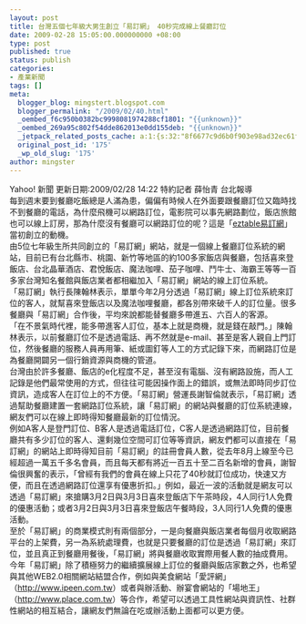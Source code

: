 ```yaml
---
layout: post
title: 台灣五個七年級大男生創立「易訂網」 40秒完成線上餐廳訂位
date: 2009-02-28 15:05:00.000000000 +08:00
type: post
published: true
status: publish
categories:
- 產業新聞
tags: []
meta:
  blogger_blog: mingstert.blogspot.com
  blogger_permalink: "/2009/02/40.html"
  _oembed_f6c950b0382bc9998081974288cf1801: "{{unknown}}"
  _oembed_269a95c802f54dde862013e0dd155deb: "{{unknown}}"
  _jetpack_related_posts_cache: a:1:{s:32:"8f6677c9d6b0f903e98ad32ec61f8deb";a:2:{s:7:"expires";i:1445999829;s:7:"payload";a:3:{i:0;a:1:{s:2:"id";i:77;}i:1;a:1:{s:2:"id";i:146;}i:2;a:1:{s:2:"id";i:42;}}}}
  original_post_id: '175'
  _wp_old_slug: '175'
author: mingster
---
```

<div>Yahoo! 新聞 更新日期:2009/02/28 14:22 特約記者 薛怡青 台北報導</div>
<div></div>
<div>每到週末要到餐廳吃飯總是人滿為患，偏偏有時候人在外面要跟餐廳訂位又臨時找不到餐廳的電話，為什麼飛機可以網路訂位，電影院可以事先網路劃位，飯店旅館也可以線上訂房，那為什麼沒有餐廳可以網路訂位的呢？這是「<a href="http://www.eztable.com.tw/">eztable易訂網</a>」當初創立的動機。</div>
<div>由5位七年級生所共同創立的「易訂網」網站，就是一個線上餐廳訂位系統的網站，目前已有台北縣市、桃園、新竹等地區的約100多家飯店與餐廳，包括喜來登飯店、台北晶華酒店、君悅飯店、魔法咖哩、茄子咖哩、鬥牛士、海霸王等等一百多家台灣知名餐館與飯店業者都相繼加入「易訂網」網站的線上訂位系統。</div>
<div>「易訂網」執行長陳翰林表示，單單今年2月分透過「易訂網」線上訂位系統來訂位的客人，就幫喜來登飯店以及魔法咖哩餐廳，都各別帶來破千人的訂位量。很多餐廳與「易訂網」合作後，平均來說都能替餐廳多帶進五、六百人的客源。</div>
<div>「在不景氣時代裡，能多帶進客人訂位，基本上就是商機，就是錢在敲門。」陳翰林表示，以前餐廳訂位不是透過電話、再不然就是e-mail、甚至是客人親自上門訂位，然後餐廳的服務人員再用筆、紙或圖釘等人工的方式記錄下來，而網路訂位是為餐廳開闢另一個行銷資源與商機的管道。</div>
<div>台灣由於許多餐廳、飯店的e化程度不足，甚至沒有電腦、沒有網路設施，而人工記錄是他們最常使用的方式，但往往可能因操作面上的錯誤，或無法即時同步訂位資訊，造成客人在訂位上的不方便。「易訂網」營運長謝智倫就表示，「易訂網」透過幫助餐廳建置一套網路訂位系統，讓「易訂網」的網站與餐廳的訂位系統連線，網友們可以在線上即時得知餐廳最新的訂位情況。</div>
<div>例如A客人是登門訂位、B客人是透過電話訂位，C客人是透過網路訂位，目前餐廳共有多少訂位的客人、還剩幾位空間可訂位等等資訊，網友們都可以直接在「易訂網」的網站上即時得知目前「易訂網」的註冊會員人數，從去年8月上線至今已經超過一萬五千多名會員，而且每天都有將近一百五十至二百名新增的會員，謝智倫很興奮的表示，「曾經有我們的會員在線上只花了40秒就訂位成功，快速又方便，而且在透過網路訂位還享有優惠折扣。」例如，最近一波的活動就是網友可以透過「易訂網」來搶購3月2日與3月3日喜來登飯店下午茶時段，4人同行1人免費的優惠活動；或者3月2日與3月3日喜來登飯店午餐時段，3人同行1人免費的優惠活動。</div>
<div>至於「易訂網」的商業模式則有兩個部分，一是向餐廳與飯店業者每個月收取網路平台的上架費，另一為系統處理費，也就是只要餐廳的訂位是透過「易訂網」來訂位，並且真正到餐廳用餐後，「易訂網」將與餐廳收取實際用餐人數的抽成費用。</div>
<div>今年「易訂網」除了積極努力的繼續擴展線上訂位的餐廳與飯店家數之外，也希望與其他WEB2.0相關網站結盟合作，例如與美食網站「愛評網」（<a href="http://www.ipeen.com.tw/">http://www.ipeen.com.tw</a>）或者與辦活動、辦宴會網站的「場地王」（<a href="http://www.place.com.tw/">http://www.place.com.tw</a>）等合作，希望可以透過工具性網站與資訊性、社群性網站的相互結合，讓網友們無論在吃或辦活動上面都可以更方便。</div>
